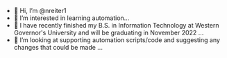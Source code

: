 - 👋 Hi, I’m @nreiter1
- 👀 I’m interested in learning automation...
- 🌱 I have recently finished my B.S. in Information Technology at Western Governor's University and will be graduating in November 2022 ...
- 💞️ I’m looking at supporting automation scripts/code and suggesting any changes that could be made ...

<!---
nreiter1/nreiter1 is a ✨ special ✨ repository because its `README.md` (this file) appears on your GitHub profile.
You can click the Preview link to take a look at your changes.
--->
